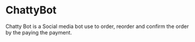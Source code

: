 # ChattyBot
Chatty Bot is a Social media bot use to order, reorder and confirm the order by the paying the payment.

